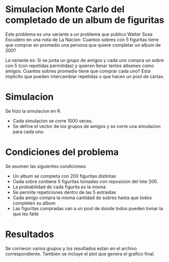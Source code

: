 # Simulacion Monte Carlo del completado de un album de figuritas

Este problema es una variante a un problema que publico Walter Sosa Escudero en una nota de La Nacion: Cuantos sobres con 5 figuritas tiene que comprar en promedio una persona que quiere completar un album de 200? 

La variante es: Si se junta un grupo de amigos y cada uno compra un sobre con 5 (con repetidas permitidas) y quieren llenar tantos albumes como amigos. Cuantos sobres promedio tiene que comprar cada uno? Esta implicito que pueden intercambiar repetidas o que hacen un pool de cartas.

# Simulacion
Se hizo la simulacion en R. 
* Cada simulacion se corre 1000 veces. 
* Se define el vector de los grupos de amigos y se corre una simulacion para cada uno.

# Condiciones del problema
Se asumen las siguientes condiciones:
* Un album se completa con 200 figuritas distintas
* Cada sobre contiene 5 figuritas tomadas con reposicion del lote 200.
* La probabilidad de cada figurita es la misma
* Se permite repeticiones dentro de las 5 extraidas
* Cada amigo compra la misma cantidad de sobres hasta que todos completen su album
* Las figuritas compradas van a un pool de donde todos pueden tomar la que les falte

# Resultados
Se corrieron varios grupos y los resultados estan en el archivo correspondiente. Tambien se incluye el plot que genera el grafico final.
